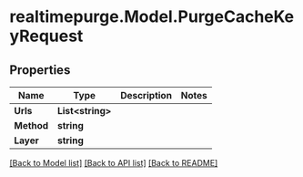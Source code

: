 # realtimepurge.Model.PurgeCacheKeyRequest

## Properties

Name | Type | Description | Notes
------------ | ------------- | ------------- | -------------
**Urls** | **List&lt;string&gt;** |  | 
**Method** | **string** |  | 
**Layer** | **string** |  | 

[[Back to Model list]](../README.md#documentation-for-models) [[Back to API list]](../README.md#documentation-for-api-endpoints) [[Back to README]](../README.md)


